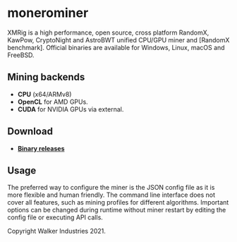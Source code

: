 # monerominer



XMRig is a high performance, open source, cross platform RandomX, KawPow, CryptoNight and AstroBWT unified CPU/GPU miner and [RandomX benchmark]. Official binaries are available for Windows, Linux, macOS and FreeBSD.

## Mining backends
- **CPU** (x64/ARMv8)
- **OpenCL** for AMD GPUs.
- **CUDA** for NVIDIA GPUs via external.

## Download
* **[Binary releases](https://github.com/samisbakedham/monerominer/releases)**

## Usage
The preferred way to configure the miner is the JSON config file as it is more flexible and human friendly. The command line interface does not cover all features, such as mining profiles for different algorithms. Important options can be changed during runtime without miner restart by editing the config file or executing API calls.

Copyright Walker Industries 2021.

